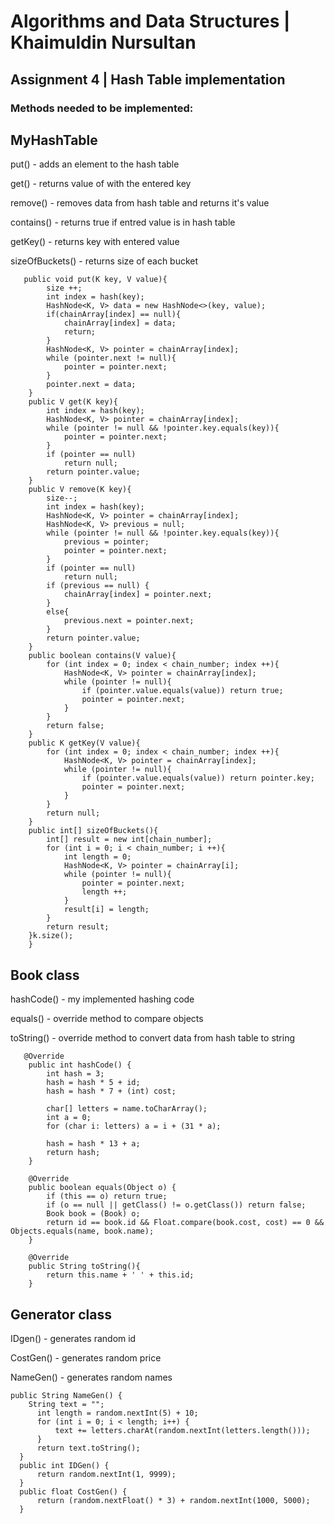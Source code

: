 # Algorithms and Data Structures | Khaimuldin Nursultan
## Assignment 4 | Hash Table implementation
### Methods needed to be implemented:

## MyHashTable

  put() - adds an element to the hash table
  
  get() - returns value of with the entered key

  remove() - removes data from hash table and returns it's value

  contains() - returns true if entred value is in hash table

  getKey() - returns key with entered value

  sizeOfBuckets() - returns size of each bucket
  
```
   public void put(K key, V value){
        size ++;
        int index = hash(key);
        HashNode<K, V> data = new HashNode<>(key, value);
        if(chainArray[index] == null){
            chainArray[index] = data;
            return;
        }
        HashNode<K, V> pointer = chainArray[index];
        while (pointer.next != null){
            pointer = pointer.next;
        }
        pointer.next = data;
    }
    public V get(K key){
        int index = hash(key);
        HashNode<K, V> pointer = chainArray[index];
        while (pointer != null && !pointer.key.equals(key)){
            pointer = pointer.next;
        }
        if (pointer == null)
            return null;
        return pointer.value;
    }
    public V remove(K key){
        size--;
        int index = hash(key);
        HashNode<K, V> pointer = chainArray[index];
        HashNode<K, V> previous = null;
        while (pointer != null && !pointer.key.equals(key)){
            previous = pointer;
            pointer = pointer.next;
        }
        if (pointer == null)
            return null;
        if (previous == null) {
            chainArray[index] = pointer.next;
        }
        else{
            previous.next = pointer.next;
        }
        return pointer.value;
    }
    public boolean contains(V value){
        for (int index = 0; index < chain_number; index ++){
            HashNode<K, V> pointer = chainArray[index];
            while (pointer != null){
                if (pointer.value.equals(value)) return true;
                pointer = pointer.next;
            }
        }
        return false;
    }
    public K getKey(V value){
        for (int index = 0; index < chain_number; index ++){
            HashNode<K, V> pointer = chainArray[index];
            while (pointer != null){
                if (pointer.value.equals(value)) return pointer.key;
                pointer = pointer.next;
            }
        }
        return null;
    }
    public int[] sizeOfBuckets(){
        int[] result = new int[chain_number];
        for (int i = 0; i < chain_number; i ++){
            int length = 0;
            HashNode<K, V> pointer = chainArray[i];
            while (pointer != null){
                pointer = pointer.next;
                length ++;
            }
            result[i] = length;
        }
        return result;
    }k.size();
    } 
```



## Book class

  hashCode() - my implemented hashing code

  equals() - override method to compare objects 

  toString() - override method to convert data from hash table to string


```
   @Override
    public int hashCode() {
        int hash = 3;
        hash = hash * 5 + id;
        hash = hash * 7 + (int) cost;

        char[] letters = name.toCharArray();
        int a = 0;
        for (char i: letters) a = i + (31 * a);

        hash = hash * 13 + a;
        return hash;
    }

    @Override
    public boolean equals(Object o) {
        if (this == o) return true;
        if (o == null || getClass() != o.getClass()) return false;
        Book book = (Book) o;
        return id == book.id && Float.compare(book.cost, cost) == 0 && Objects.equals(name, book.name);
    }

    @Override
    public String toString(){
        return this.name + ' ' + this.id;
    }
```

## Generator class

  IDgen() - generates random id

  CostGen() - generates random price  

  NameGen() - generates random names
  
  ```
  public String NameGen() {
      String text = "";
        int length = random.nextInt(5) + 10;
        for (int i = 0; i < length; i++) {
            text += letters.charAt(random.nextInt(letters.length()));
        }
        return text.toString();
    }
    public int IDGen() {
        return random.nextInt(1, 9999);
    }
    public float CostGen() {
        return (random.nextFloat() * 3) + random.nextInt(1000, 5000);
    }
  ```
  
